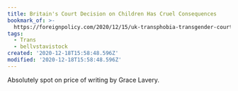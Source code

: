 ```yaml
---
title: Britain's Court Decision on Children Has Cruel Consequences
bookmark_of: >-
  https://foreignpolicy.com/2020/12/15/uk-transphobia-transgender-court-ruling-puberty-blockers/
tags:
  - Trans
  - bellvstavistock
created: '2020-12-18T15:58:48.596Z'
modified: '2020-12-18T15:58:48.596Z'
---
```

Absolutely spot on price of writing by Grace Lavery.
